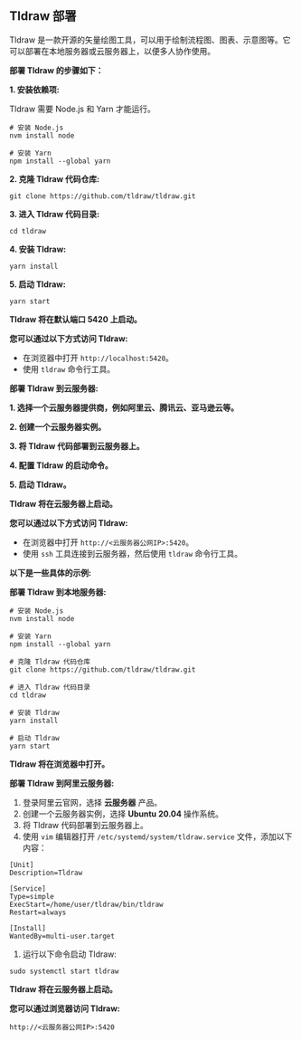 ## Tldraw 部署

Tldraw 是一款开源的矢量绘图工具，可以用于绘制流程图、图表、示意图等。它可以部署在本地服务器或云服务器上，以便多人协作使用。

**部署 Tldraw 的步骤如下：**

**1. 安装依赖项:**

Tldraw 需要 Node.js 和 Yarn 才能运行。

```
# 安装 Node.js
nvm install node

# 安装 Yarn
npm install --global yarn
```

**2. 克隆 Tldraw 代码仓库:**

```
git clone https://github.com/tldraw/tldraw.git
```

**3. 进入 Tldraw 代码目录:**

```
cd tldraw
```

**4. 安装 Tldraw:**

```
yarn install
```

**5. 启动 Tldraw:**

```
yarn start
```

**Tldraw 将在默认端口 5420 上启动。**

**您可以通过以下方式访问 Tldraw:**

- 在浏览器中打开 `http://localhost:5420`。
- 使用 `tldraw` 命令行工具。

**部署 Tldraw 到云服务器:**

**1. 选择一个云服务器提供商，例如阿里云、腾讯云、亚马逊云等。**

**2. 创建一个云服务器实例。**

**3. 将 Tldraw 代码部署到云服务器上。**

**4. 配置 Tldraw 的启动命令。**

**5. 启动 Tldraw。**

**Tldraw 将在云服务器上启动。**

**您可以通过以下方式访问 Tldraw:**

- 在浏览器中打开 `http://<云服务器公网IP>:5420`。
- 使用 `ssh` 工具连接到云服务器，然后使用 `tldraw` 命令行工具。

**以下是一些具体的示例:**

**部署 Tldraw 到本地服务器:**

```
# 安装 Node.js
nvm install node

# 安装 Yarn
npm install --global yarn

# 克隆 Tldraw 代码仓库
git clone https://github.com/tldraw/tldraw.git

# 进入 Tldraw 代码目录
cd tldraw

# 安装 Tldraw
yarn install

# 启动 Tldraw
yarn start
```

**Tldraw 将在浏览器中打开。**

**部署 Tldraw 到阿里云服务器:**

1. 登录阿里云官网，选择 **云服务器** 产品。
2. 创建一个云服务器实例，选择 **Ubuntu 20.04** 操作系统。
3. 将 Tldraw 代码部署到云服务器上。
4. 使用 `vim` 编辑器打开 `/etc/systemd/system/tldraw.service` 文件，添加以下内容：

```
[Unit]
Description=Tldraw

[Service]
Type=simple
ExecStart=/home/user/tldraw/bin/tldraw
Restart=always

[Install]
WantedBy=multi-user.target
```

1. 运行以下命令启动 Tldraw:

```shell
sudo systemctl start tldraw
```

**Tldraw 将在云服务器上启动。**

**您可以通过浏览器访问 Tldraw:**

```shell
http://<云服务器公网IP>:5420
```